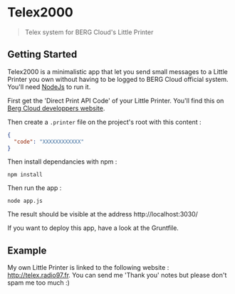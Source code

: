 # Telex2000
> Telex system for BERG Cloud's Little Printer

## Getting Started
Telex2000 is a minimalistic app that let you send small messages to a Little Printer you own without having to be logged to BERG Cloud official system.
You'll need [NodeJs](http://nodejs.org/) to run it.

First get the 'Direct Print API Code' of your Little Printer. You'll find this on [Berg Cloud developpers website](http://remote.bergcloud.com/developers/littleprinter/direct_print_codes).

Then create a `.printer` file on the project's root with this content :
```json
{
  "code": "XXXXXXXXXXXX"
}
```

Then install dependancies with npm :
```shell
npm install
```

Then run the app :
```shell
node app.js
```

The result should be visible at the address http://localhost:3030/

If you want to deploy this app, have a look at the Gruntfile.


## Example
My own Little Printer is linked to the following website : http://telex.radio97.fr. You can send me 'Thank you' notes but please don't spam me too much :)
